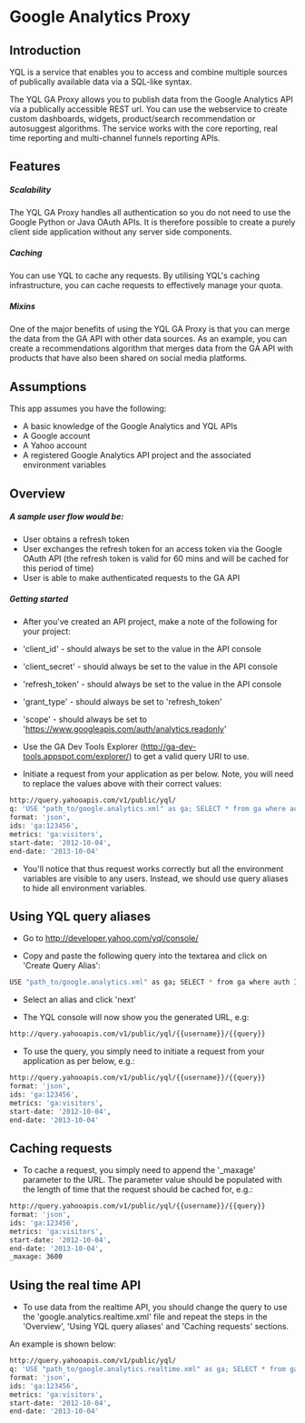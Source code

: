 Google Analytics Proxy
======================

Introduction
----

YQL is a service that enables you to access and combine multiple sources of publically available data via a SQL-like syntax.

The YQL GA Proxy allows you to publish data from the Google Analytics API via a publically accessible REST url. You can use the webservice to create custom dashboards, widgets, product/search recommendation or autosuggest algorithms. The service works with the core reporting, real time reporting and multi-channel funnels reporting APIs.

Features
----

##### Scalability

The YQL GA Proxy handles all authentication so you do not need to use the Google Python or Java OAuth APIs. It is therefore possible to create a purely client side application without any server side components.

##### Caching

You can use YQL to cache any requests. By utilising YQL's caching infrastructure, you can cache requests to effectively manage your quota.

##### Mixins

One of the major benefits of using the YQL GA Proxy is that you can merge the data from the GA API with other data sources. As an example, you can create a recommendations algorithm that merges data from the GA API with products that have also been shared on social media platforms.

Assumptions
----

This app assumes you have the following:

* A basic knowledge of the Google Analytics and YQL APIs
* A Google account
* A Yahoo account
* A registered Google Analytics API project and the associated environment variables

Overview
----

##### A sample user flow would be:

* User obtains a refresh token
* User exchanges the refresh token for an access token via the Google OAuth API (the refresh token is valid for 60 mins and will be cached for this period of time)
* User is able to make authenticated requests to the GA API

##### Getting started

* After you've created an API project, make a note of the following for your project:

* 'client_id' - should always be set to the value in the API console
* 'client_secret' - should always be set to the value in the API console
* 'refresh_token' - should always be set to the value in the API console
* 'grant_type' - should always be set to 'refresh_token'
* 'scope' - should always be set to 'https://www.googleapis.com/auth/analytics.readonly'
* Use the GA Dev Tools Explorer (http://ga-dev-tools.appspot.com/explorer/) to get a valid query URI to use.
* Initiate a request from your application as per below. Note, you will need to replace the values above with their correct values:

```sh
http://query.yahooapis.com/v1/public/yql/
q: 'USE "path_to/google.analytics.xml" as ga; SELECT * from ga where auth IN (SELECT access_token from ga where client_id = 'client_id' and client_secret = 'client_secret' and refresh_token = 'refresh_token' and grant_type = 'grant_type' and scope = 'scope') and ids = @ids and metrics = @metrics and start-date = @start-date and end-date = @end-date;'
format: 'json',
ids: 'ga:123456',
metrics: 'ga:visitors',
start-date: '2012-10-04',
end-date: '2013-10-04'
```

* You'll notice that thus request works correctly but all the environment variables are visible to any users. Instead, we should use query aliases to hide all environment variables.

Using YQL query aliases
----

* Go to http://developer.yahoo.com/yql/console/

* Copy and paste the following query into the textarea and click on 'Create Query Alias':

```sh
USE "path_to/google.analytics.xml" as ga; SELECT * from ga where auth IN (SELECT access_token from ga where client_id = 'client_id' and client_secret = 'client_secret' and refresh_token = 'refresh_token' and grant_type = 'grant_type' and scope = 'scope') and ids = @ids and metrics = @metrics and start-date = @start-date and end-date = @end-date;
```

* Select an alias and click 'next'

* The YQL console will now show you the generated URL, e.g:

```sh
http://query.yahooapis.com/v1/public/yql/{{username}}/{{query}}
```

* To use the query, you simply need to initiate a request from your application as per below, e.g.:

```sh
http://query.yahooapis.com/v1/public/yql/{{username}}/{{query}}
format: 'json',
ids: 'ga:123456',
metrics: 'ga:visitors',
start-date: '2012-10-04',
end-date: '2013-10-04'
```

Caching requests
----

* To cache a request, you simply need to append the '_maxage' parameter to the URL. The parameter value should be populated with the length of time that the request should be cached for, e.g.:

```sh
http://query.yahooapis.com/v1/public/yql/{{username}}/{{query}}
format: 'json',
ids: 'ga:123456',
metrics: 'ga:visitors',
start-date: '2012-10-04',
end-date: '2013-10-04',
_maxage: 3600
```

Using the real time API
----

* To use data from the realtime API, you should change the query to use the 'google.analytics.realtime.xml' file and repeat the steps in the 'Overview', 'Using YQL query aliases' and 'Caching requests' sections.

An example is shown below:

```sh
http://query.yahooapis.com/v1/public/yql/
q: 'USE "path_to/google.analytics.realtime.xml" as ga; SELECT * from ga where auth IN (SELECT access_token from ga where client_id = 'client_id' and client_secret = 'client_secret' and refresh_token = 'refresh_token' and grant_type = 'grant_type' and scope = 'scope') and ids = @ids and metrics = @metrics and start-date = @start-date and end-date = @end-date;'
format: 'json',
ids: 'ga:123456',
metrics: 'ga:visitors',
start-date: '2012-10-04',
end-date: '2013-10-04'
```
